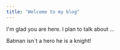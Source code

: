 ```yaml
---
title: "Welcome to my blog"
---
```


I'm glad you are here. I plan to talk about ...

Batman isn´t a hero he is a knight!
